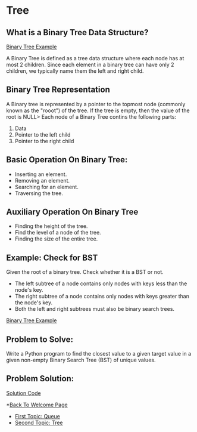 # Tree

## What is a Binary Tree Data Structure?

[Binary Tree Example](https://github.com/zitlallyalmazan/Final-Project/blob/master/Picture-Files/binarytree.png)

A Binary Tree is defined as a tree data structure where each node has at most 2 children. Since each element
in a binary tree can have only 2 children, we typically name them the left and right child.

## Binary Tree Representation

A Binary tree is represented by a pointer to the topmost node (commonly known as the "rooot") of the tree. If
the tree is empty, then the value of the root is NULL> Each node of a Binary Tree contins the following parts:

1. Data
2. Pointer to the left child
3. Pointer to the right child

## Basic Operation On Binary Tree:

* Inserting an element.
* Removing an element.
* Searching for an element.
* Traversing the tree.

## Auxiliary Operation On Binary Tree

* Finding the height of the tree.
* Find the level of a node of the tree.
* Finding the size of the entire tree.

## Example: Check for BST

Given the root of a binary tree. Check whether it is a BST or not.

* The left subtree of a node contains only nodes with keys less than the node's key.
* The right subtree of a node contains only nodes with keys greater than the node's key.
* Both the left and right subtrees must also be binary search trees. 

[Binary Tree Example](https://github.com/zitlallyalmazan/Final-Project/blob/master/Picture-Files/binary-tree-example.png)

## Problem to Solve:

Write a Python program to find the closest value to a given target value in a given non-empty 
Binary Search Tree (BST) of unique values.

## Problem Solution:

[Solution Code](https://github.com/zitlallyalmazan/Final-Project/blob/master/Python-Files/binary-tree-problem-solution.py)

*[Back To Welcome Page](https://github.com/zitlallyalmazan/Final-Project/blob/master/0-welcome.md)
* [First Topic: Queue](https://github.com/zitlallyalmazan/Final-Project/blob/master/1-topic.md)
* [Second Topic: Tree](https://github.com/zitlallyalmazan/Final-Project/blob/master/3-topic.md)